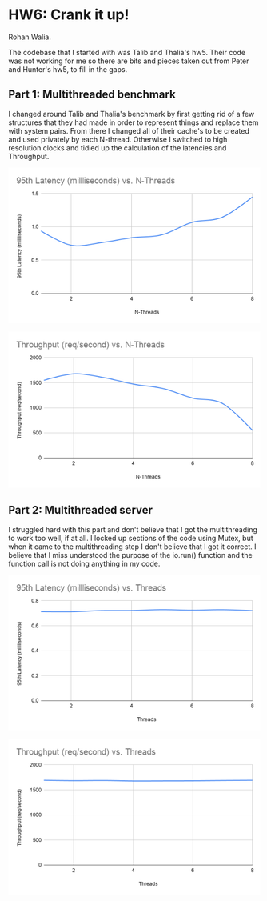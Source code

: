 # HW6: Crank it up!
Rohan Walia. 

The codebase that I started with was Talib and Thalia's hw5. Their code was not working for me so there are bits and pieces taken out from Peter and Hunter's hw5, to fill in the gaps.

## Part 1: Multithreaded benchmark
I changed around Talib and Thalia's benchmark by first getting rid of a few structures that they had made in order to represent things and replace them with system pairs. From there I changed all of their cache's to be created and used privately by each N-thread. Otherwise I switched to high resolution clocks and tidied up the calculation of the latencies and Throughput.

![Latency 1](Latency1.png)

![Throughput 1](Throughput1.png)

## Part 2: Multithreaded server
I struggled hard with this part and don't believe that I got the multithreading to work too well, if at all. I locked up sections of the code using Mutex, but when it came to the multithreading step I don't believe that I got it correct. I believe that I miss understood the purpose of the io.run() function and the function call is not doing anything in my code.

![Latency 2](Latency2.png)

![Throughput 2](Throughput2.png)
